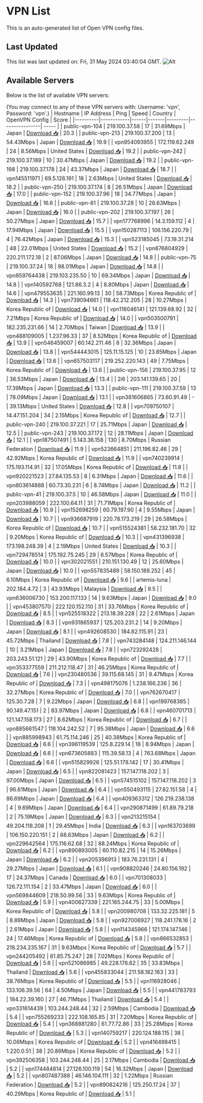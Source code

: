 # VPN List

This is an auto-generated list of Open VPN config files.

## Last Updated

This list was last updated on: Fri, 31 May 2024 03:40:04 GMT.
![Alt](https://repobeats.axiom.co/api/embed/186b98318ef1479477931607c1ad7d823f12451f.svg "Repobeats analytics image")

## Available Servers

Below is the list of available VPN servers:

(You may connect to any of these VPN servers with: Username: 'vpn', Password: 'vpn'.)
| Hostname | IP Address | Ping | Speed | Country | OpenVPN Config | Score |
|----------|------------|------|-------|---------|----------------| ----- |
| public-vpn-104 | 219.100.37.58 | 17 | 31.69Mbps | Japan | [Download 📥](./configs/server_0_JP.ovpn) | 20.3 |
| public-vpn-213 | 219.100.37.200 | 13 | 54.43Mbps | Japan | [Download 📥](./configs/server_1_JP.ovpn) | 19.9 |
| vpn954093955 | 172.119.62.249 | 24 | 8.56Mbps | United States | [Download 📥](./configs/server_2_US.ovpn) | 19.2 |
| public-vpn-242 | 219.100.37.189 | 10 | 30.47Mbps | Japan | [Download 📥](./configs/server_3_JP.ovpn) | 19.2 |
| public-vpn-198 | 219.100.37.178 | 24 | 43.37Mbps | Japan | [Download 📥](./configs/server_4_JP.ovpn) | 18.7 |
| vpn145511971 | 69.5.126.191 | 18 | 2.63Mbps | United States | [Download 📥](./configs/server_5_US.ovpn) | 18.2 |
| public-vpn-250 | 219.100.37.174 | 8 | 26.51Mbps | Japan | [Download 📥](./configs/server_6_JP.ovpn) | 17.0 |
| public-vpn-152 | 219.100.37.96 | 18 | 34.77Mbps | Japan | [Download 📥](./configs/server_7_JP.ovpn) | 16.6 |
| public-vpn-81 | 219.100.37.28 | 10 | 28.63Mbps | Japan | [Download 📥](./configs/server_8_JP.ovpn) | 16.0 |
| public-vpn-202 | 219.100.37.197 | 26 | 50.27Mbps | Japan | [Download 📥](./configs/server_9_JP.ovpn) | 15.7 |
| vpn177768996 | 14.3.159.112 | 4 | 17.94Mbps | Japan | [Download 📥](./configs/server_10_JP.ovpn) | 15.5 |
| vpn150287113 | 106.156.220.79 | 4 | 76.42Mbps | Japan | [Download 📥](./configs/server_11_JP.ovpn) | 15.3 |
| vpn523185045 | 73.19.31.214 | 48 | 22.01Mbps | United States | [Download 📥](./configs/server_12_US.ovpn) | 15.2 |
| vpn676604929 | 220.211.172.18 | 2 | 87.06Mbps | Japan | [Download 📥](./configs/server_13_JP.ovpn) | 14.8 |
| public-vpn-75 | 219.100.37.24 | 18 | 98.01Mbps | Japan | [Download 📥](./configs/server_14_JP.ovpn) | 14.8 |
| vpn859764438 | 219.103.235.50 | 10 | 69.34Mbps | Japan | [Download 📥](./configs/server_15_JP.ovpn) | 14.8 |
| vpn140592768 | 121.86.3.2 | 4 | 8.80Mbps | Japan | [Download 📥](./configs/server_16_JP.ovpn) | 14.6 |
| vpn479553635 | 221.160.99.13 | 30 | 58.73Mbps | Korea Republic of | [Download 📥](./configs/server_17_KR.ovpn) | 14.3 |
| vpn739094661 | 118.42.212.205 | 28 | 10.27Mbps | Korea Republic of | [Download 📥](./configs/server_18_KR.ovpn) | 14.0 |
| vpn116046141 | 121.139.68.92 | 32 | 7.21Mbps | Korea Republic of | [Download 📥](./configs/server_19_KR.ovpn) | 14.0 |
| vpn503500791 | 182.235.231.66 | 14 | 2.70Mbps | Taiwan | [Download 📥](./configs/server_20_TW.ovpn) | 13.9 |
| vpn488109005 | 1.237.96.33 | 37 | 8.52Mbps | Korea Republic of | [Download 📥](./configs/server_21_KR.ovpn) | 13.9 |
| vpn546459007 | 60.142.211.46 | 8 | 32.36Mbps | Japan | [Download 📥](./configs/server_22_JP.ovpn) | 13.8 |
| vpn544443015 | 125.11.15.125 | 10 | 23.85Mbps | Japan | [Download 📥](./configs/server_23_JP.ovpn) | 13.6 |
| vpn657503117 | 219.252.220.143 | 49 | 7.75Mbps | Korea Republic of | [Download 📥](./configs/server_24_KR.ovpn) | 13.6 |
| public-vpn-156 | 219.100.37.95 | 12 | 36.53Mbps | Japan | [Download 📥](./configs/server_25_JP.ovpn) | 13.4 |
| 2i6 | 203.141.139.65 | 20 | 17.39Mbps | Japan | [Download 📥](./configs/server_26_JP.ovpn) | 13.3 |
| public-vpn-111 | 219.100.37.59 | 13 | 78.09Mbps | Japan | [Download 📥](./configs/server_27_JP.ovpn) | 13.1 |
| vpn381606865 | 73.60.91.49 | - | 39.13Mbps | United States | [Download 📥](./configs/server_28_US.ovpn) | 12.8 |
| vpn709750107 | 14.47.151.204 | 34 | 2.15Mbps | Korea Republic of | [Download 📥](./configs/server_29_KR.ovpn) | 12.7 |
| public-vpn-240 | 219.100.37.221 | 17 | 25.71Mbps | Japan | [Download 📥](./configs/server_30_JP.ovpn) | 12.5 |
| public-vpn-243 | 219.100.37.172 | 12 | 28.11Mbps | Japan | [Download 📥](./configs/server_31_JP.ovpn) | 12.1 |
| vpn187507491 | 5.143.36.158 | 130 | 8.70Mbps | Russian Federation | [Download 📥](./configs/server_32_RU.ovpn) | 11.9 |
| vpn523664851 | 211.196.82.46 | 29 | 42.92Mbps | Korea Republic of | [Download 📥](./configs/server_33_KR.ovpn) | 11.9 |
| vpn740239914 | 175.193.114.91 | 32 | 17.05Mbps | Korea Republic of | [Download 📥](./configs/server_34_KR.ovpn) | 11.8 |
| vpn920221523 | 27.84.135.53 | 8 | 6.31Mbps | Japan | [Download 📥](./configs/server_35_JP.ovpn) | 11.6 |
| vpn803614888 | 60.73.30.231 | 6 | 8.74Mbps | Japan | [Download 📥](./configs/server_36_JP.ovpn) | 11.2 |
| public-vpn-41 | 219.100.37.5 | 10 | 46.58Mbps | Japan | [Download 📥](./configs/server_37_JP.ovpn) | 11.0 |
| vpn203988059 | 222.100.64.11 | 31 | 71.71Mbps | Korea Republic of | [Download 📥](./configs/server_38_KR.ovpn) | 10.9 |
| vpn152698259 | 60.79.197.90 | 4 | 9.55Mbps | Japan | [Download 📥](./configs/server_39_JP.ovpn) | 10.7 |
| vpn936687919 | 220.78.173.219 | 29 | 26.58Mbps | Korea Republic of | [Download 📥](./configs/server_40_KR.ovpn) | 10.7 |
| vpn515524381 | 58.232.181.70 | 32 | 9.20Mbps | Korea Republic of | [Download 📥](./configs/server_41_KR.ovpn) | 10.3 |
| vpn431396938 | 173.198.248.39 | 4 | 2.19Mbps | United States | [Download 📥](./configs/server_42_US.ovpn) | 10.3 |
| vpn729478514 | 175.192.75.245 | 29 | 6.57Mbps | Korea Republic of | [Download 📥](./configs/server_43_KR.ovpn) | 10.0 |
| vpn302021551 | 210.151.130.49 | 12 | 25.60Mbps | Japan | [Download 📥](./configs/server_44_JP.ovpn) | 10.0 |
| vpn557835489 | 58.150.189.252 | 45 | 6.10Mbps | Korea Republic of | [Download 📥](./configs/server_45_KR.ovpn) | 9.6 |
| artemis-luna | 202.184.4.72 | 3 | 43.93Mbps | Malaysia | [Download 📥](./configs/server_46_MY.ovpn) | 9.5 |
| vpn636006730 | 153.200.117.133 | 14 | 9.63Mbps | Japan | [Download 📥](./configs/server_47_JP.ovpn) | 9.0 |
| vpn453807570 | 222.120.152.110 | 31 | 33.76Mbps | Korea Republic of | [Download 📥](./configs/server_48_KR.ovpn) | 8.5 |
| vpn525518322 | 213.18.39.228 | 22 | 2.61Mbps | Japan | [Download 📥](./configs/server_49_JP.ovpn) | 8.3 |
| vpn931865937 | 125.203.231.2 | 14 | 9.20Mbps | Japan | [Download 📥](./configs/server_50_JP.ovpn) | 8.1 |
| vpn492608530 | 184.82.115.91 | 23 | 45.72Mbps | Thailand | [Download 📥](./configs/server_51_TH.ovpn) | 7.8 |
| vpn743284148 | 124.211.146.144 | 10 | 3.21Mbps | Japan | [Download 📥](./configs/server_52_JP.ovpn) | 7.8 |
| vpn723292428 | 203.243.51.121 | 29 | 43.90Mbps | Korea Republic of | [Download 📥](./configs/server_53_KR.ovpn) | 7.7 |
| vpn353377559 | 211.212.118.47 | 31 | 46.25Mbps | Korea Republic of | [Download 📥](./configs/server_54_KR.ovpn) | 7.6 |
| vpn230480536 | 39.115.68.145 | 31 | 9.47Mbps | Korea Republic of | [Download 📥](./configs/server_55_KR.ovpn) | 7.3 |
| vpn498175076 | 1.238.166.236 | 36 | 32.27Mbps | Korea Republic of | [Download 📥](./configs/server_56_KR.ovpn) | 7.0 |
| vpn762670417 | 125.30.7.28 | 7 | 9.22Mbps | Japan | [Download 📥](./configs/server_57_JP.ovpn) | 6.8 |
| vpn199768385 | 90.149.47.151 | 2 | 83.97Mbps | Japan | [Download 📥](./configs/server_58_JP.ovpn) | 6.8 |
| vpn460701713 | 121.147.158.173 | 27 | 8.62Mbps | Korea Republic of | [Download 📥](./configs/server_59_KR.ovpn) | 6.7 |
| vpn885661547 | 118.104.242.52 | 7 | 95.38Mbps | Japan | [Download 📥](./configs/server_60_JP.ovpn) | 6.6 |
| vpn885998943 | 61.75.114.246 | 25 | 40.38Mbps | Korea Republic of | [Download 📥](./configs/server_61_KR.ovpn) | 6.6 |
| vpn396119539 | 125.8.229.14 | 18 | 8.94Mbps | Japan | [Download 📥](./configs/server_62_JP.ovpn) | 6.6 |
| vpn673605883 | 115.39.58.13 | 4 | 763.68Mbps | Japan | [Download 📥](./configs/server_63_JP.ovpn) | 6.6 |
| vpn515829926 | 125.51.178.142 | 17 | 30.41Mbps | Japan | [Download 📥](./configs/server_64_JP.ovpn) | 6.5 |
| vpn822081423 | 157.147.118.202 | 3 | 97.00Mbps | Japan | [Download 📥](./configs/server_65_JP.ovpn) | 6.5 |
| vpn574515102 | 157.147.118.202 | 3 | 96.61Mbps | Japan | [Download 📥](./configs/server_66_JP.ovpn) | 6.4 |
| vpn550493115 | 27.82.151.58 | 4 | 86.69Mbps | Japan | [Download 📥](./configs/server_67_JP.ovpn) | 6.4 |
| vpn409363312 | 126.219.238.138 | 4 | 9.69Mbps | Japan | [Download 📥](./configs/server_68_JP.ovpn) | 6.4 |
| vpn290871499 | 61.89.79.218 | 2 | 75.19Mbps | Japan | [Download 📥](./configs/server_69_JP.ovpn) | 6.3 |
| vpn213215154 | 49.204.118.208 | 1 | 29.45Mbps | India | [Download 📥](./configs/server_70_IN.ovpn) | 6.3 |
| vpn163703699 | 106.150.220.151 | 2 | 88.63Mbps | Japan | [Download 📥](./configs/server_71_JP.ovpn) | 6.2 |
| vpn229642564 | 175.116.62.68 | 32 | 88.24Mbps | Korea Republic of | [Download 📥](./configs/server_72_KR.ovpn) | 6.2 |
| vpn890893005 | 60.110.82.215 | 14 | 15.26Mbps | Japan | [Download 📥](./configs/server_73_JP.ovpn) | 6.2 |
| vpn205396913 | 183.76.231.131 | 4 | 29.27Mbps | Japan | [Download 📥](./configs/server_74_JP.ovpn) | 6.1 |
| vpn908820246 | 24.80.156.192 | 17 | 24.37Mbps | Canada | [Download 📥](./configs/server_75_CA.ovpn) | 6.0 |
| vpn701308033 | 126.72.111.154 | 2 | 33.47Mbps | Japan | [Download 📥](./configs/server_76_JP.ovpn) | 6.0 |
| vpn569844609 | 218.50.99.56 | 33 | 9.63Mbps | Korea Republic of | [Download 📥](./configs/server_77_KR.ovpn) | 5.9 |
| vpn400627339 | 221.165.244.75 | 33 | 5.00Mbps | Korea Republic of | [Download 📥](./configs/server_78_KR.ovpn) | 5.8 |
| vpn200980708 | 133.32.225.181 | 5 | 8.89Mbps | Japan | [Download 📥](./configs/server_79_JP.ovpn) | 5.8 |
| vpn927008927 | 118.241.178.16 | 2 | 2.61Mbps | Japan | [Download 📥](./configs/server_80_JP.ovpn) | 5.8 |
| vpn114345966 | 121.174.147.146 | 24 | 17.46Mbps | Korea Republic of | [Download 📥](./configs/server_81_KR.ovpn) | 5.8 |
| vpn866532853 | 218.234.235.167 | 31 | 9.63Mbps | Korea Republic of | [Download 📥](./configs/server_82_KR.ovpn) | 5.7 |
| vpn244205492 | 61.85.75.247 | 28 | 7.02Mbps | Korea Republic of | [Download 📥](./configs/server_83_KR.ovpn) | 5.6 |
| vpn521086985 | 49.228.176.62 | 35 | 33.83Mbps | Thailand | [Download 📥](./configs/server_84_TH.ovpn) | 5.6 |
| vpn455833044 | 211.58.182.163 | 33 | 38.76Mbps | Korea Republic of | [Download 📥](./configs/server_85_KR.ovpn) | 5.5 |
| vpn116928046 | 133.106.39.56 | 64 | 4.50Mbps | Japan | [Download 📥](./configs/server_86_JP.ovpn) | 5.5 |
| vpn441783793 | 184.22.39.160 | 27 | 46.71Mbps | Thailand | [Download 📥](./configs/server_87_TH.ovpn) | 5.4 |
| vpn331614439 | 103.244.248.44 | 32 | 2.59Mbps | Cambodia | [Download 📥](./configs/server_88_KH.ovpn) | 5.4 |
| vpn755269233 | 222.108.165.85 | 31 | 7.20Mbps | Korea Republic of | [Download 📥](./configs/server_89_KR.ovpn) | 5.4 |
| vpn368881280 | 61.77.72.86 | 33 | 25.28Mbps | Korea Republic of | [Download 📥](./configs/server_90_KR.ovpn) | 5.3 |
| vpn140759217 | 220.124.188.115 | 38 | 10.06Mbps | Korea Republic of | [Download 📥](./configs/server_91_KR.ovpn) | 5.2 |
| vpn416498415 | 1.220.0.51 | 38 | 20.86Mbps | Korea Republic of | [Download 📥](./configs/server_92_KR.ovpn) | 5.2 |
| vpn392506358 | 103.244.248.44 | 25 | 2.17Mbps | Cambodia | [Download 📥](./configs/server_93_KH.ovpn) | 5.2 |
| vpn174484814 | 27.126.100.119 | 54 | 16.32Mbps | Japan | [Download 📥](./configs/server_94_JP.ovpn) | 5.2 |
| vpn807487388 | 46.146.104.111 | 32 | 1.22Mbps | Russian Federation | [Download 📥](./configs/server_95_RU.ovpn) | 5.2 |
| vpn890824216 | 125.250.17.24 | 37 | 40.29Mbps | Korea Republic of | [Download 📥](./configs/server_96_KR.ovpn) | 5.1 |
